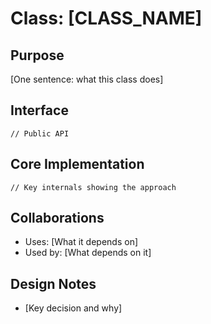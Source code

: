 # Class: [CLASS_NAME]

## Purpose
[One sentence: what this class does]

## Interface
```language
// Public API
```

## Core Implementation
```language
// Key internals showing the approach
```

## Collaborations
* Uses: [What it depends on]
* Used by: [What depends on it]

## Design Notes
* [Key decision and why]